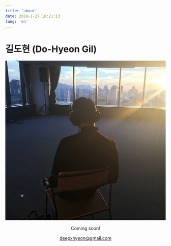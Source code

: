 ```yaml
---
title: 'about'
date: 2019-1-27 16:21:13
lang: 'en'
---
```


# 길도현 (Do-Hyeon Gil)

<div align="center">
   
![about_pic](../assets/01.png)

        
           
Coming soon!   
    
deepxhyeon@gmail.com

  

<!--_Thank you for reading my resume. If you want to contact me, Please send me an email._-->

  

</div>
